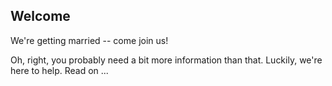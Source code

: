 ## Welcome

We're getting married -- come join us!

Oh, right, you probably need a bit more information than that. Luckily, we're here to help. Read on ...


